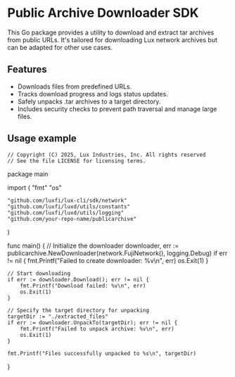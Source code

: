 # Public Archive Downloader SDK

This Go package provides a utility to download and extract tar archives from public URLs. It's tailored for downloading Lux network archives but can be adapted for other use cases.


## Features

* Downloads files from predefined URLs.
* Tracks download progress and logs status updates.
* Safely unpacks .tar archives to a target directory.
* Includes security checks to prevent path traversal and manage large files.

## Usage example

```
// Copyright (C) 2025, Lux Industries, Inc. All rights reserved
// See the file LICENSE for licensing terms.

```
package main

import (
	"fmt"
	"os"

	"github.com/luxfi/lux-cli/sdk/network"
	"github.com/luxfi/luxd/utils/constants"
	"github.com/luxfi/luxd/utils/logging"
	"github.com/your-repo-name/publicarchive"
)

func main() {
	// Initialize the downloader
	downloader, err := publicarchive.NewDownloader(network.FujiNetwork(), logging.Debug)
	if err != nil {
		fmt.Printf("Failed to create downloader: %v\n", err)
		os.Exit(1)
	}

	// Start downloading
	if err := downloader.Download(); err != nil {
		fmt.Printf("Download failed: %v\n", err)
		os.Exit(1)
	}

	// Specify the target directory for unpacking
	targetDir := "./extracted_files"
	if err := downloader.UnpackTo(targetDir); err != nil {
		fmt.Printf("Failed to unpack archive: %v\n", err)
		os.Exit(1)
	}

	fmt.Printf("Files successfully unpacked to %s\n", targetDir)
}
```
